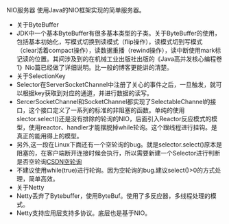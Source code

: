 NIO服务器
使用Java的NIO框架实现的简单服务器。
- 关于ByteBuffer
- JDK中一个基本ByteBuffer有很多基本类型的子类。关于ByteBuffer的使用，包括基本初始化，写模式切换到读模式（flip操作），读模式切到写模式（clear活着compact操作），读数据重播（rewind操作），读中断使用mark标记读的位置。其间涉及到的在机械工业出版社出版的《Java高并发核心编程卷1》Nio篇已经做了详细说明。比一般的博客更能讲的清楚。
- 关于SelectionKey
- Selector在ServerSocketChannel中注册了关心的事件之后，一旦触发，就可以根据key获取到对应的通道，并进行数据的读写。
- SercerSocketChannel和SocketChannel都实现了SelectableChannel的接口，这个接口定义了一系列的标准的非阻塞的函数。单纯的使用slector.select()还是没有排除的轮询的NIO，后面引入Reactor反应模式的模型，使用reactor、handler才能摆脱掉while轮询。这个跟线程进行挂钩。是真正的能用得上的模型。
- 另外,这一段在Linux下面还有一个空轮询的bug。就是selector.select()原本是阻塞的，在客户端断开连接时候会执行，所以需要新建一个Selector进行判断是否空轮询[CSDN空轮询](https://blog.csdn.net/fedorafrog/article/details/113553943)
- 不建议使用while(true)进行轮询。因为空轮询的bug.建议select()>0的方式处理，简单高效。
- 关于Netty
- Netty丢弃了Bytebuffer，使用ByteBuf。使用了多反应器，多线程处理的模式。
- Netty支持应用层支持多协议。底层也是基于NIO。
